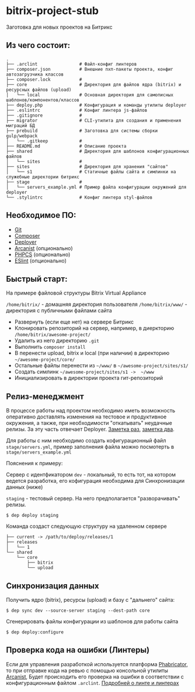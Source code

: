 # bitrix-project-stub
Заготовка для новых проектов на Битрикс

## Из чего состоит:

```
.
├── .arclint                # Файл-конфиг линтеров
├── composer.json           # Внешние пхп-пакеты проекта, конфиг автозагрузчика классов
├── composer.lock           #  
├── core                    # Директория для файлов ядра (bitrix) и ресурсных файлов (upload)
│   └── local               # Основная директория для самописных шаблонов/компонентов/классов
├── deploy.php              # Конфигурация и команды утилиты deployer
├── .eslintrc               # Конфиг линтера js-файлов
├── .gitignore              # 
├── migrator                # CLI-утилита для создания и применения миграций БД
├── prebuild                # Заготовка для системы сборки gulp/webpack
│   └── .gitkeep            #
├── README.md               # Описание проекта 
├── shared                  # Директория для шаблонов конфигурационных файлов
│   └── sites               # 
├── sites                   # Директория для хранения "сайтов"
│   └── s1                  # Статичные файлы сайта и симлинки на служебные директории битрикс
├── stage                   # 
│   └── servers_example.yml # Пример файла конфигурации окружений для deployer
└── .stylintrc              # Конфиг линтера styl-файлов
```

## Необходимое ПО:
- [Git](https://git-scm.com/)
- [Composer](https://getcomposer.org/)
- [Deployer](https://deployer.org/)
- [Arcanist](https://phacility.com/phabricator/arcanist/) (опционально)
- [PHPCS](https://github.com/squizlabs/PHP_CodeSniffer) (опционально)
- [ESlint](http://eslint.org/) (опционально)

## Быстрый старт:

На примере файловой структуры Bitrix Virtual Appliance

`/home/bitrix/` - домашняя директория пользователя
`/home/bitrix/www/` - директория с публичными файлами сайта

- Развернуть (если еще нет) на сервере Битрикс
- Клонировать репозиторий на сервер, например, в диеркторию `/home/bitrix/awesome-project/`
- Удалить из него директорию `.git`
- Выполнить `composer install`
- В перенести  upload, bitrix и local (при наличии) в директорию `~/awesome-project/core/`
- Остальные файлы перенести из `~/www/` в `~/awesome-project/sites/s1/`
- Создать симлинк `~/awesome-project/sites/s1 ->  ~/www`
- Инициализировать в директории проекта гит-репозиторий

## Релиз-менеджмент

В процессе работы над проектом необходимо иметь возможность оперативно доставлять
изменения на тестовое и продуктивное окружения, а также, при необходимости "откатывать"
неудачные релизы. За эту часть отвечает Deployer.
[Заметка раз](https://www.sitepoint.com/deploying-php-applications-with-deployer/),
[заметка два](https://habrahabr.ru/post/302442/).

Для работы с ним необходимо создать кофигурационный файл `stage/servers.yml`, пример заполнения файла
можно посмотерть в `stage/servers_example.yml`

Пояснения к примеру:

Сервер с идентфикатором `dev` - локальный, то есть тот, на котором ведется разработка,
его кофигурация необходима для Синхронизации данных (ниже)

`staging` - тестовый сервер. На него предполагается "разворачивать" релизы.

```
$ dep deploy staging
```

Команда создаст следующую структуру на удаленном сервере

```
├── current -> /path/to/deploy/releases/1
├── releases
│   └── 1
└── shared
    └── core
        ├── bitrix
        └── upload
```


## Синхронизация данных

Получить ядро (bitrix), ресурсы (upload) и базу c "дальнего" сайта:

```
$ dep sync dev --source-server staging --dest-path core
```

Сгенерировать файлы конфигурации из шаблонов для работы сайта

```
$ dep deploy:configure
```

## Проверка кода на ошибки (Линтеры)

Если для управления разработкой используется платформа [Phabricator](https://phacility.com/phabricator/),
то при отправке кода на ревью с помощью консольной утилиты [Arcanist](https://phacility.com/phabricator/arcanist/),
Будет происходить его проверка на ошибки  в соответствии с конфигурационным файлом `.arclint`.
[Подробней о линте и линтерах](https://secure.phabricator.com/book/phabricator/article/arcanist_lint/)